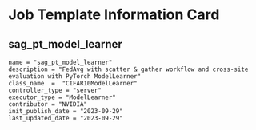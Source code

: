# Job Template Information Card

## sag_pt_model_learner
    name = "sag_pt_model_learner"
    description = "FedAvg with scatter & gather workflow and cross-site evaluation with PyTorch ModelLearner" 
    class_name  =  "CIFAR10ModelLearner"
    controller_type = "server"
    executor_type = "ModelLearner"
    contributor = "NVIDIA"
    init_publish_date = "2023-09-29"
    last_updated_date = "2023-09-29"
